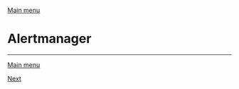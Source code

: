 [Main menu](../README.md)

# Alertmanager

---------------------------------------------------------------------------------------------------------------------------------

[Main menu](../README.md)

[Next](08-application-migration.md)